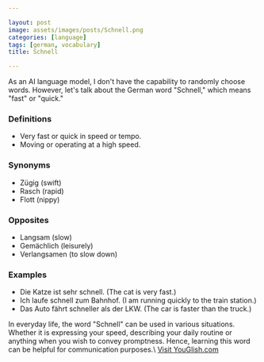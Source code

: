 ```yaml
---

layout: post
image: assets/images/posts/Schnell.png
categories: [language]
tags: [german, vocabulary]
title: Schnell

---
```


As an AI language model, I don't have the capability to randomly choose words. However, let's talk about the German word "Schnell," which means "fast" or "quick."

### Definitions

- Very fast or quick in speed or tempo.
- Moving or operating at a high speed.

### Synonyms

- Zügig (swift)
- Rasch (rapid)
- Flott (nippy)

### Opposites

- Langsam (slow)
- Gemächlich (leisurely)
- Verlangsamen (to slow down)

### Examples

- Die Katze ist sehr schnell. (The cat is very fast.)
- Ich laufe schnell zum Bahnhof. (I am running quickly to the train station.)
- Das Auto fährt schneller als der LKW. (The car is faster than the truck.)

In everyday life, the word "Schnell" can be used in various situations. Whether it is expressing your speed, describing your daily routine or anything when you wish to convey promptness. Hence, learning this word can be helpful for communication purposes.\ <a id="yg-widget-0" class="youglish-widget" data-query="Schnell" data-lang="german" data-components="8412" data-auto-start="0" data-bkg-color="theme_light" data-title="How%20to%20pronounce%20Schnell%20in%20German"  rel="nofollow" href="https://youglish.com">Visit YouGlish.com</a><script async src="https://youglish.com/public/emb/widget.js" charset="utf-8"></script>